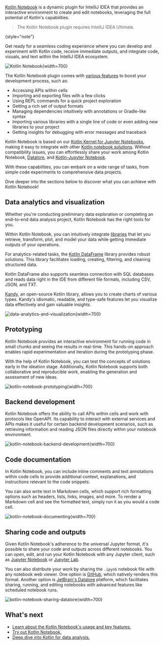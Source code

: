 [//]: # (title: Kotlin Notebook)

[Kotlin Notebook](https://plugins.jetbrains.com/plugin/16340-kotlin-notebook) is a dynamic plugin for IntelliJ IDEA that 
provides an interactive environment to create and edit notebooks, leveraging the full potential of Kotlin's capabilities.

> The Kotlin Notebook plugin requires IntelliJ IDEA Ultimate.
> 
{style="note"}

Get ready for a seamless coding experience where you can develop and experiment with Kotlin code, receive immediate outputs, and integrate code, 
visuals, and text within the IntelliJ IDEA ecosystem.

![Kotlin Notebook](data-analysis-notebook.gif){width=700}

The Kotlin Notebook plugin comes with [various features](https://www.jetbrains.com/help/idea/kotlin-notebook.html) to boost your development process, such as: 

* Accessing APIs within cells
* Importing and exporting files with a few clicks
* Using REPL commands for a quick project exploration
* Getting a rich set of output formats
* Managing dependencies intuitively with annotations or Gradle-like syntax
* Importing various libraries with a single line of code or even adding new libraries to your project
* Getting insights for debugging with error messages and traceback

Kotlin Notebook is based on our [Kotlin Kernel for Jupyter Notebooks](https://github.com/Kotlin/kotlin-jupyter?tab=readme-ov-file#kotlin-kernel-for-ipythonjupyter), 
making it easy to integrate with other [Kotlin notebook solutions](data-analysis-overview.md#notebooks).
Without compatibility issues, you can effortlessly share your work among Kotlin Notebook,
[Datalore](https://datalore.jetbrains.com/), and [Kotlin-Jupyter Notebook](https://github.com/Kotlin/kotlin-jupyter).

With these capabilities, you can embark on a wide range of tasks, from simple code experiments to comprehensive data projects. 

Dive deeper into the sections below to discover what you can achieve with Kotlin Notebook!

## Data analytics and visualization

Whether you're conducting preliminary data exploration or completing an end-to-end data analysis project, Kotlin Notebook has
the right tools for you.

Within Kotlin Notebook, you can intuitively integrate [libraries](data-analysis-libraries.md) that let you retrieve, transform, plot, and model your data 
while getting immediate outputs of your operations.

For analytics-related tasks, the [Kotlin DataFrame](https://kotlin.github.io/dataframe/overview.html) library 
provides robust solutions. This library facilitates loading, creating, filtering, and cleaning structured data.

Kotlin DataFrame also supports seamless connection with SQL databases and reads data right in the IDE from 
different file formats, including CSV, JSON, and TXT.

[Kandy](https://kotlin.github.io/kandy/welcome.html), an open-source Kotlin library, allows you to create charts of various types.
Kandy's idiomatic, readable, and type-safe features let you visualize data effectively and gain valuable insights.

![data-analytics-and-visualization](data-analysis-kandy-example.png){width=700}

## Prototyping

Kotlin Notebook provides an interactive environment for running code in small chunks and seeing the results in real-time. 
This hands-on approach enables rapid experimentation and iteration during the prototyping phase.

With the help of Kotlin Notebook, you can test the concepts of solutions early in the ideation stage. Additionally, Kotlin Notebook supports both 
collaborative and reproducible work, enabling the generation and assessment of new ideas.

![kotlin-notebook-prototyping](kotlin-notebook-prototyping.png){width=700}

## Backend development

Kotlin Notebook offers the ability to call APIs within cells and work with protocols like OpenAPI. Its capability to 
interact with external services and APIs makes it useful for certain backend development scenarios, such as 
retrieving information and reading JSON files directly within your notebook environment.

![kotlin-notebook-backend-development](kotlin-notebook-backend-development.png){width=700}

## Code documentation

In Kotlin Notebook, you can include inline comments and text annotations within code cells to provide additional context, 
explanations, and instructions relevant to the code snippets.

You can also write text in Markdown cells, which support rich formatting options such as headers, lists, links, images, and more. 
To render a Markdown cell and see the formatted text, simply run it as you would a code cell.

![kotlin-notebook-documenting](kotlin-notebook-documentation.png){width=700}

## Sharing code and outputs

Given Kotlin Notebook's adherence to the universal Jupyter format, it's possible to share your code and outputs across different notebooks.
You can open, edit, and run your Kotlin Notebook with any Jupyter client, such as [Jupyter Notebook](https://jupyter.org/) or [Jupyter Lab](https://jupyterlab.readthedocs.io/en/latest/). 

You can also distribute your work by sharing the `.ipynb` notebook file with any notebook web viewer. One option is [GitHub](https://github.com/), 
which natively renders this format. Another option is [JetBrain's Datalore](https://datalore.jetbrains.com/) platform, 
which facilitates sharing, running, and editing notebooks with advanced features like scheduled notebook runs. 

![kotlin-notebook-sharing-datalore](kotlin-notebook-sharing-datalore.png){width=700}

## What's next

* [Learn about the Kotlin Notebook's usage and key features.](https://www.jetbrains.com/help/idea/kotlin-notebook.html)
* [Try out Kotlin Notebook.](get-started-with-kotlin-notebooks.md)
* [Deep dive into Kotlin for data analysis.](data-analysis-overview.md)